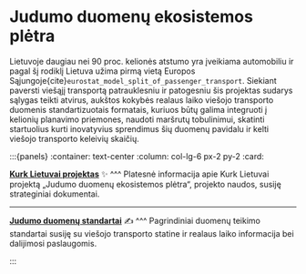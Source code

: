 # Judumo duomenų ekosistemos plėtra

Lietuvoje daugiau nei 90 proc. kelionės atstumo yra įveikiama automobiliu ir pagal šį rodiklį Lietuva užima pirmą vietą
Europos Sąjungoje{cite}`eurostat_model_split_of_passenger_transport`. Siekiant paversti viešąjį transportą patrauklesniu
ir patogesniu šis projektas sudarys sąlygas teikti atvirus, aukštos kokybės realaus laiko viešojo transporto duomenis
standartizuotais formatais, kuriuos būtų galima integruoti į kelionių planavimo priemones, naudoti maršrutų
tobulinimui, skatinti startuolius kurti inovatyvius sprendimus šių duomenų pavidalu ir kelti viešojo transporto keleivių
skaičių.

:::{panels}
:container: text-center
:column: col-lg-6 px-2 py-2
:card:

**[Kurk Lietuvai projektas](projektas)** ✨
^^^
Platesnė informacija apie Kurk Lietuvai projektą „Judumo duomenų ekosistemos plėtra“, projekto naudos, susiję
strateginiai dokumentai.

---

**[Judumo duomenų standartai](standartai/index)** ✍
^^^
Pagrindiniai duomenų teikimo standartai susiję su viešojo transporto statine ir realaus
laiko informacija bei dalijimosi paslaugomis.

:::